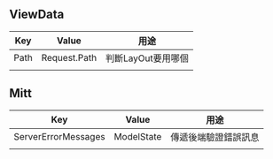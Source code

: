 ## ViewData
| Key  | Value  | 用途  |
| ------------ | ------------ | ------------ |
|  Path | Request.Path  | 判斷LayOut要用哪個  |
|   |   |   |

## Mitt
| Key  | Value  | 用途  |
| ------------ | ------------ | ------------ |
|  ServerErrorMessages | ModelState  | 傳遞後端驗證錯誤訊息  |
|   |   |   |